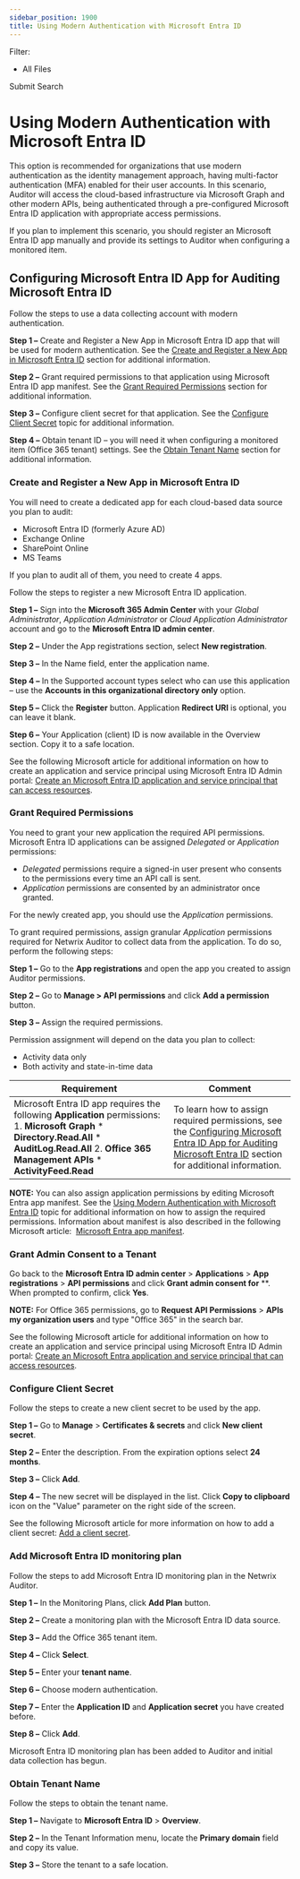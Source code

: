 ```yaml
---
sidebar_position: 1900
title: Using Modern Authentication with Microsoft Entra ID
---
```


Filter: 

* All Files

Submit Search

# Using Modern Authentication with Microsoft Entra ID

This option is recommended for organizations that use modern authentication as the identity management approach, having multi-factor authentication (MFA) enabled for their user accounts. In this scenario, Auditor will access the cloud-based infrastructure via Microsoft Graph and other modern APIs, being authenticated through a pre-configured Microsoft Entra ID application with appropriate access permissions.

If you plan to implement this scenario, you should register an Microsoft Entra ID app manually and provide its settings to Auditor when configuring a monitored item.

## Configuring Microsoft Entra ID App for Auditing Microsoft Entra ID

Follow the steps to use a data collecting account with modern authentication.

**Step 1 –** Create and Register a New App in Microsoft Entra ID app that will be used for modern authentication. See the [Create and Register a New App in Microsoft Entra ID](#Creating "Create and Register a New App in Microsoft Entra ID") section for additional information.

**Step 2 –** Grant required permissions to that application using Microsoft Entra ID app manifest. See the [Grant Required Permissions](#Granting "Grant Required Permissions") section for additional information.

**Step 3 –** Configure client secret for that application. See the [Configure Client Secret](#Configur "Configure Client Secret") topic for additional information.

**Step 4 –** Obtain tenant ID – you will need it when configuring a monitored item (Office 365 tenant) settings. See the [Obtain Tenant Name](#Step4 "Obtain Tenant Name") section for additional information.

### Create and Register a New App in Microsoft Entra ID

You will need to create a dedicated app for each cloud-based data source you plan to audit:

* Microsoft Entra ID (formerly Azure AD)
* Exchange Online
* SharePoint Online
* MS Teams

If you plan to audit all of them, you need to create 4 apps.

Follow the steps to register a new Microsoft Entra ID application.

**Step 1 –** Sign into the **Microsoft 365 Admin Center** with your *Global Administrator*, *Application Administrator* or *Cloud Application Administrator* account and go to the **Microsoft Entra ID admin center**.

**Step 2 –** Under the App registrations section, select **New registration**.

**Step 3 –** In the Name field, enter the application name.

**Step 4 –** In the Supported account types select who can use this application – use the **Accounts in this organizational directory only** option.

**Step 5 –** Click the **Register** button. Application **Redirect URI** is optional, you can leave it blank.

**Step 6 –** Your Application (client) ID is now available in the Overview section. Copy it to a safe location.

See the following Microsoft article for additional information on how to create an application and service principal using Microsoft Entra ID Admin portal: [Create an Microsoft Entra ID application and service principal that can access resources](https://learn.microsoft.com/en-us/azure/active-directory/develop/howto-create-service-principal-portal "Create an Microsoft Entra ID application and service principal that can access resources").

### Grant Required Permissions

You need to grant your new application the required API permissions. Microsoft Entra ID applications can be assigned *Delegated* or *Application* permissions:

* *Delegated* permissions require a signed-in user present who consents to the permissions every time an API call is sent.
* *Application* permissions are consented by an administrator once granted.

For the newly created app, you should use the *Application* permissions.

To grant required permissions, assign granular *Application* permissions required for Netwrix Auditor to collect data from the application. To do so, perform the following steps:

**Step 1 –** Go to the **App registrations** and open the app you created to assign Auditor permissions.

**Step 2 –** Go to **Manage > API permissions** and click **Add a permission** button.

**Step 3 –** Assign the required permissions.

Permission assignment will depend on the data you plan to collect:

* Activity data only
* Both activity and state-in-time data

| Requirement | Comment |
| --- | --- |
| Microsoft Entra ID app requires the following **Application** permissions:   1. **Microsoft Graph**    * **Directory.Read.All**    * **AuditLog.Read.All** 2. **Office 365 Management APIs**    * **ActivityFeed.Read** | To learn how to assign required permissions, see the [Configuring Microsoft Entra ID App for Auditing Microsoft Entra ID](#Configur2 "Configuring Microsoft Entra ID App for Auditing Microsoft Entra ID") section for additional information. |

**NOTE:** You can also assign application permissions by editing Microsoft Entra app manifest. See the [Using Modern Authentication with Microsoft Entra ID](#Assign "Assigning application permissions using manifest") topic for additional information on how to assign the required permissions. Information about manifest is also described in the following Microsoft article:  [Microsoft Entra app manifest](https://learn.microsoft.com/en-us/azure/active-directory/develop/reference-app-manifest " Microsoft Entra app manifest").

### Grant Admin Consent to a Tenant

Go back to the **Microsoft Entra ID admin center** > **Applications** > **App registrations** >  **API permissions** and click **Grant admin consent for** **.
When prompted to confirm, click **Yes**.

**NOTE:** For Office 365 permissions, go to **Request API Permissions** > **APIs my organization users** and type "Office 365" in the search bar.

See the following Microsoft article for additional information on how to create an application and service principal using Microsoft Entra ID Admin portal: [Create an Microsoft Entra application and service principal that can access resources](https://learn.microsoft.com/en-us/azure/active-directory/develop/howto-create-service-principal-portal "Create an Microsoft Entra application and service principal that can access resources").

### Configure Client Secret

Follow the steps to create a new client secret to be used by the app.

**Step 1 –** Go to **Manage** > **Certificates & secrets** and click **New client secret**.

**Step 2 –** Enter the description. From the expiration options select **24 months**.

**Step 3 –** Click **Add**.

**Step 4 –** The new secret will be displayed in the list. Click **Copy to clipboard** icon on the "Value" parameter on the right side of the screen.

See the following Microsoft article for more information on how to add a client secret: [Add a client secret](https://learn.microsoft.com/en-us/azure/active-directory/develop/quickstart-register-app#add-a-client-secret "Add a client secret").

### Add Microsoft Entra ID monitoring plan

Follow the steps to add Microsoft Entra ID monitoring plan in the Netwrix Auditor.

**Step 1 –** In the Monitoring Plans, click **Add Plan** button.

**Step 2 –** Create a monitoring plan with the Microsoft Entra ID data source.

**Step 3 –** Add the Office 365 tenant item.

**Step 4 –** Click **Select**.

**Step 5 –** Enter your **tenant name**.

**Step 6 –** Choose modern authentication.

**Step 7 –** Enter the **Application ID** and **Application secret** you have created before.

**Step 8 –** Click **Add**.

Microsoft Entra ID monitoring plan has been added to Auditor and initial data collection has begun.

### Obtain Tenant Name

Follow the steps to obtain the tenant name.

**Step 1 –** Navigate to **Microsoft Entra ID** > **Overview**.

**Step 2 –** In the Tenant Information menu, locate the **Primary domain** field and copy its value.

**Step 3 –**  Store the tenant to a safe location.